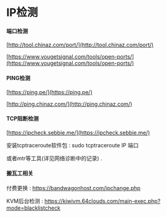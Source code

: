 # IP检测

#### 端口检测

[http://tool.chinaz.com/port/](http://tool.chinaz.com/port/)

[https://www.yougetsignal.com/tools/open-ports/](https://www.yougetsignal.com/tools/open-ports/)

#### PING检测

[https://ping.pe/](https://ping.pe/)

[http://ping.chinaz.com/](http://ping.chinaz.com/)

#### TCP阻断检测

[https://ipcheck.sebbie.me/](https://ipcheck.sebbie.me/)

安装tcptraceroute软件包 : sudo tcptraceroute IP 端口

或者mtr等工具\(详见网络诊断中的记录\) .

#### 搬瓦工相关

付费更换 : https://bandwagonhost.com/ipchange.php

KVM后台检测 : https://kiwivm.64clouds.com/main-exec.php?mode=blacklistcheck



